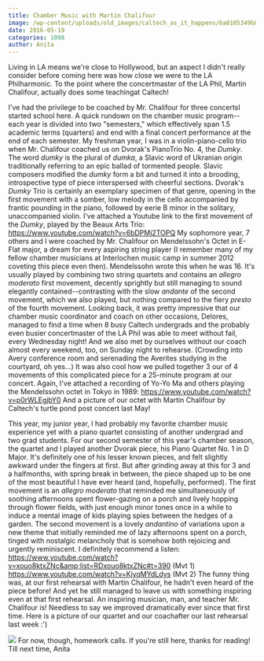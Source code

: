 ```yaml
---
title: Chamber Music with Martin Chalifour
image: /wp-content/uploads/old_images/caltech_as_it_happens/6a0105349b8251970b01b8d1e822bd970c.jpg
date: 2016-05-19
categories: 1098
author: Anita
---
```


Living in LA means we're close to Hollywood, but an aspect I didn't really consider before coming here was how close we were to the LA Philharmonic. To the point where the concertmaster of the LA Phil, Martin Chalifour, actually does some teachingat Caltech!

I've had the privilege to be coached by Mr. Chalifour for three concertsI started school here. A quick rundown on the chamber music program--each year is divided into two "semesters," which effectively span 1.5 academic terms (quarters) and end with a final concert performance at the end of each semester. My freshman year, I was in a violin-piano-cello trio when Mr. Chalifour coached us on Dvorak's PianoTrio No. 4, the *Dumky*. The word *dumky* is the plural of *dumka*, a Slavic word of Ukranian origin traditionally referring to an epic ballad of tormented people. Slavic composers modified the *dumky* form a bit and turned it into a brooding, introspective type of piece interspersed with cheerful sections. Dvorak's *Dumky* Trio is certainly an exemplary specimen of that genre, opening in the first movement with a somber, low melody in the cello accompanied by frantic pounding in the piano, followed by eerie B minor in the solitary, unaccompanied violin. I've attached a Youtube link to the first movement of the *Dumky*, played by the Beaux Arts Trio:
https://www.youtube.com/watch?v=6bDPMj2TOPQ
My sophomore year, 7 others and I were coached by Mr. Chalifour on Mendelssohn's Octet in E-Flat major, a dream for every aspiring string player (I remember many of my fellow chamber musicians at Interlochen music camp in summer 2012 coveting this piece even then). Mendelssohn wrote this when he was 16. It's usually played by combining two string quartets and contains an *allegro moderato* first movement, decently sprightly but still managing to sound elegantly contained--contrasting with the slow *andante* of the second movement, which we also played, but nothing compared to the fiery *presto* of the fourth movement. Looking back, it was pretty impressive that our chamber music coordinator and coach on other occasions, Delores, managed to find a time when 8 busy Caltech undergrads and the probably even busier concertmaster of the LA Phil was able to meet without fail, every Wednesday night! And we also met by ourselves without our coach almost every weekend, too, on Sunday night to rehearse. (Crowding into Avery conference room and serenading the Averites studying in the courtyard, oh yes...) It was also cool how we pulled together 3 our of 4 movements of this complicated piece for a 25-minute program at our concert. Again, I've attached a recording of Yo-Yo Ma and others playing the Mendelssohn octet in Tokyo in 1989:
https://www.youtube.com/watch?v=p0rWLEgjbY0
And a picture of our octet with Martin Chalifour by Caltech's turtle pond post concert last May!

This year, my junior year, I had probably my favorite chamber music experience yet with a piano quartet consisting of another undergrad and two grad students. For our second semester of this year's chamber season, the quartet and I played another Dvorak piece, his Piano Quartet No. 1 in D Major. It's definitely one of his lesser known pieces, and felt slightly awkward under the fingers at first. But after grinding away at this for 3 and a halfmonths, with spring break in between, the piece shaped up to be one of the most beautiful I have ever heard (and, hopefully, performed). The first movement is an *allegro* *moderato* that reminded me simultaneously of soothing afternoons spent flower-gazing on a porch and lively hopping through flower fields, with just enough minor tones once in a while to induce a mental image of kids playing spies between the hedges of a garden. The second movement is a lovely *andantino* of variations upon a new theme that initially reminded me of lazy afternoons spent on a porch, tinged with nostalgic melancholy that is somehow both rejoicing and urgently reminiscent. I definitely recommend a listen:
https://www.youtube.com/watch?v=xouo8ktxZNc&amp;list=RDxouo8ktxZNc#t=390 (Mvt 1)
https://www.youtube.com/watch?v=KjyqMYdLdys (Mvt 2)
The funny thing was, at our first rehearsal with Martin Chalifour, he hadn't even heard of the piece before! And yet he still managed to leave us with something inspiring even at that first rehearsal. An inspiring musician, man, and teacher Mr. Chalifour is! Needless to say we improved dramatically ever since that first time. Here is a picture of our quartet and our coachafter our last rehearsal last week :')


![](/old_images/caltech_as_it_happens/6a0105349b8251970b01b8d1e827fb970c.jpg)
For now, though, homework calls. If you're still here, thanks for reading! Till next time,
Anita
